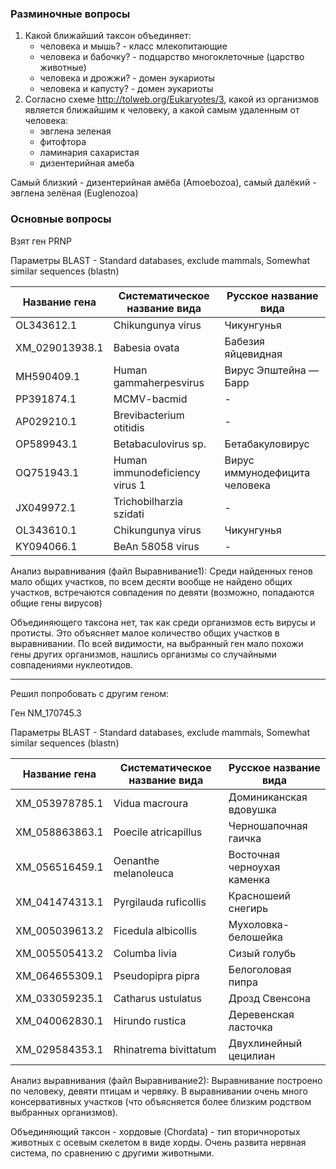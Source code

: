 ### Разминочные вопросы
1. Какой ближайший таксон объединяет:
   - человека и мышь? - класс млекопитающие
   - человека и бабочку? - подцарство многоклеточные (царство животные)
   - человека и дрожжи? - домен эукариоты
   - человека и капусту? - домен эукариоты
2. Согласно схеме http://tolweb.org/Eukaryotes/3, какой из организмов является ближайшим к человеку, а какой самым удаленным от человека:
   - эвглена зеленая
   - фитофтора
   - ламинария сахаристая
   - дизентерийная амеба

Самый близкий - дизентерийная амёба (Amoebozoa),
самый далёкий - эвглена зелёная (Euglenozoa)

### Основные вопросы
Взят ген PRNP

Параметры BLAST - Standard databases, exclude mammals, Somewhat similar sequences (blastn)

| Название гена  | Систематическое название вида  | Русское название вида         |
|----------------|--------------------------------|-------------------------------|
| OL343612.1     | Chikungunya virus              | Чикунгунья                    |
| XM_029013938.1 | Babesia ovata                  | Бабезия яйцевидная            |
| MH590409.1     | Human gammaherpesvirus         | Вирус Эпштейна — Барр         |
| PP391874.1     | MCMV-bacmid                    | -                             |
| AP029210.1     | Brevibacterium otitidis        | -                             |
| OP589943.1     | Betabaculovirus sp.            | Бетабакуловирус               |
| OQ751943.1     | Human immunodeficiency virus 1 | Вирус иммунодефицита человека |
| JX049972.1     | Trichobilharzia szidati        | -                             |
| OL343610.1     | Chikungunya virus              | Чикунгунья                    |
| KY094066.1     | BeAn 58058 virus               | -                             |

Анализ выравнивания (файл Выравнивание1):
Среди найденных генов мало общих участков, по всем десяти вообще не найдено
общих участков, встречаются совпадения по девяти (возможно, попадаются
общие гены вирусов)

Объединяющего таксона нет, так как среди организмов есть вирусы и протисты.
Это объясняет малое количество общих участков в выравнивании. По всей видимости,
на выбранный ген мало похожи гены других организмов, нашлись организмы со случайными
совпадениями нуклеотидов.
__________________

Решил попробовать с другим геном:

Ген NM_170745.3

Параметры BLAST - Standard databases, exclude mammals, Somewhat similar sequences (blastn)

| Название гена  | Систематическое название вида | Русское название вида       |
|----------------|-------------------------------|-----------------------------|
| XM_053978785.1 | Vidua macroura                | Доминиканская вдовушка      |
| XM_058863863.1 | Poecile atricapillus          | Черношапочная гаичка        |
| XM_056516459.1 | Oenanthe melanoleuca          | Восточная черноухая каменка |
| XM_041474313.1 | Pyrgilauda ruficollis         | Красношеий снегирь          |
| XM_005039613.2 | Ficedula albicollis           | Мухоловка-белошейка         |
| XM_005505413.2 | Columba livia                 | Сизый голубь                |
| XM_064655309.1 | Pseudopipra pipra             | Белоголовая пипра           |
| XM_033059235.1 | Catharus ustulatus            | Дрозд Свенсона              |
| XM_040062830.1 | Hirundo rustica               | Деревенская ласточка        |
| XM_029584353.1 | Rhinatrema bivittatum         | Двухлинейный цецилиан       |

Анализ выравнивания (файл Выравнивание2):
Выравнивание построено по человеку, девяти птицам и червяку. В выравнивании
очень много консервативных участков (что объясняется более близким родством
выбранных организмов). 

Объединяющий таксон - хордовые (Chordata) - тип вторичноротых животных
с осевым скелетом в виде хорды. Очень развита нервная система, по сравнению
с другими животными.